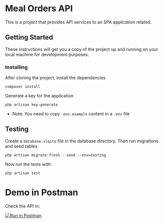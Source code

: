 # Meal Orders API

This is a project that provides API services to an SPA application related.

## Getting Started

These instructions will get you a copy of the project up and running on your local machine for development purposes.

### Installing

After cloning the project, install the dependencies

```
composer install
```

Generate a key for the application

```
php artisan key:generate
```

- Note: You need to copy ``.env.example`` content in a ``.env`` file

## Testing

Create a ``database.slqite`` file in the database directory. Then run migrations and seed tables

```
php artisan migrate:fresh --seed --env=testing
```

Now run the tests with:

```
php artisan test
```

# Demo in Postman

Check the API in:

[![Run in Postman](https://run.pstmn.io/button.svg)](https://app.getpostman.com/run-collection/7130305-d41d9504-3db0-4827-8be9-d18c464ee004?action=collection%2Ffork&collection-url=entityId%3D7130305-d41d9504-3db0-4827-8be9-d18c464ee004%26entityType%3Dcollection%26workspaceId%3D3b94fc5c-b49c-404c-8a7f-ee52ec1e9c2a#?env%5BMeal%20Orders%20API%5D=W3sia2V5IjoiaG9zdCIsInZhbHVlIjoiaHR0cDovL21lYWwtb3JkZXJzLWFwaS50ZXN0IiwiZW5hYmxlZCI6dHJ1ZX1d)

